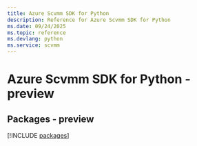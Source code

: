 ```yaml
---
title: Azure Scvmm SDK for Python
description: Reference for Azure Scvmm SDK for Python
ms.date: 09/24/2025
ms.topic: reference
ms.devlang: python
ms.service: scvmm
---
```

# Azure Scvmm SDK for Python - preview
## Packages - preview
[!INCLUDE [packages](scvmm-index.md)]